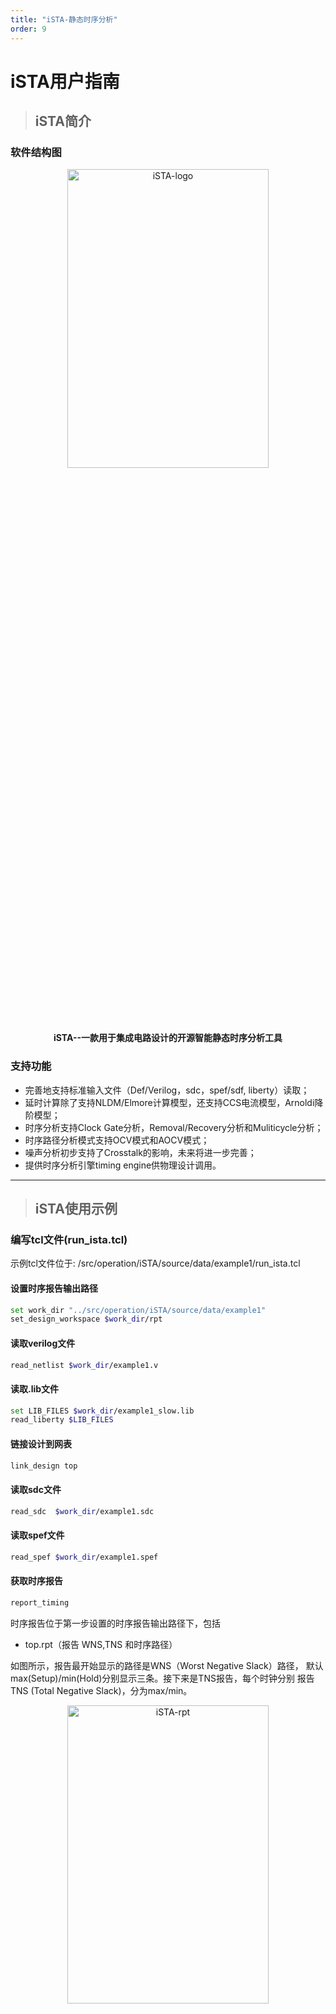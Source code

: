 ```yaml
---
title: "iSTA-静态时序分析"
order: 9
---
```



# iSTA用户指南

> ## iSTA简介

### 软件结构图

<div align="center">

<img src="/res/images/tools/tool/resources/iSTA.png" width="80%" height="35%" alt="iSTA-logo" />

  **iSTA--一款用于集成电路设计的开源智能静态时序分析工具**

</div>

### 支持功能

- 完善地支持标准输入文件（Def/Verilog，sdc，spef/sdf, liberty）读取；
- 延时计算除了支持NLDM/Elmore计算模型，还支持CCS电流模型，Arnoldi降阶模型；
- 时序分析支持Clock Gate分析，Removal/Recovery分析和Muliticycle分析；
- 时序路径分析模式支持OCV模式和AOCV模式；
- 噪声分析初步支持了Crosstalk的影响，未来将进一步完善；
- 提供时序分析引擎timing engine供物理设计调用。

---

> ## iSTA使用示例

### 编写tcl文件(run_ista.tcl)

示例tcl文件位于: /src/operation/iSTA/source/data/example1/run_ista.tcl

#### 设置时序报告输出路径

```bash
set work_dir "../src/operation/iSTA/source/data/example1"
set_design_workspace $work_dir/rpt
```

#### 读取verilog文件

```bash
read_netlist $work_dir/example1.v
```

#### 读取.lib文件

```bash
set LIB_FILES $work_dir/example1_slow.lib
read_liberty $LIB_FILES
```

#### 链接设计到网表

```bash
link_design top
```

#### 读取sdc文件

```bash
read_sdc  $work_dir/example1.sdc
```

#### 读取spef文件

```bash
read_spef $work_dir/example1.spef
```

#### 获取时序报告

```bash
report_timing
```

时序报告位于第一步设置的时序报告输出路径下，包括

- top.rpt（报告 WNS,TNS 和时序路径）

如图所示，报告最开始显示的路径是WNS（Worst Negative Slack）路径，
默认max(Setup)/min(Hold)分别显示三条。接下来是TNS报告，每个时钟分别
报告TNS (Total Negative Slack)，分为max/min。

<div align="center">

<img src="/res/images/tools/tool/ista/rpt.png" width="80%" height="35%" alt="iSTA-rpt" />

  **iSTA时序报告WNS、TNS部分**

</div>

后面开始是每个路径的详细报告。时序路径的报告部分，主要包含Arrival Time
和Require Time，以及报告的slack三部分。
Arrival Time和Require Time的分为Point、Fanout、Capacitance、
Resistance、Transition、Delta Delay、Incr、Path列，如图所示：

<div align="center">

<img src="/res/images/tools/tool/ista/rpt_path.png" width="80%" height="35%" alt="iSTA-rpt" />

  **iSTA时序报告详细路径Arrival Time和Require Time部分**

</div>

路径Slack部分在路径的最后面，如图所示：

<div align="center">

<img src="/res/images/tools/tool/ista/rpt_slack.png" width="80%" height="35%" alt="iSTA-rpt" />

  **iSTA时序报告详细路径Slack部分**

</div>

- top.cap（报告违例电容）

电容报告包含Net/Pin列、MaxCapacitance、Capacitance、CapacitanceSlack、LibCellPort列，详细如下

<div align="center">

<img src="/res/images/tools/tool/ista/cap.png" width="80%" height="35%" alt="iSTA-rpt" />

  **iSTA时序报告cap报告**

</div>

- top.fanout（报告违例扇出）

Fanout报告和电容报告类似，包含Net/Pin列、MaxFanout、Fanout、FanoutSlack、LibCellPort列，详细如下

<div align="center">

<img src="/res/images/tools/tool/ista/fanout.png" width="80%" height="35%" alt="iSTA-rpt" />

  **iSTA时序报告fanout报告**

</div>

- top.trans（报告违例转换时间）

Fanout报告同样类似，包含Net/Pin列、MaxSlewTime、SlewTime、SlewSlack、LibCellPort列，详细如下

<div align="center">

<img src="/res/images/tools/tool/ista/trans.png" width="80%" height="35%" alt="iSTA-rpt" />

  **iSTA时序报告transition报告**

</div>

- top_setup.skew（报告hold模式下的时钟偏斜)

skew报告类似于时钟路径报告，skew是时钟到达两个时钟Pin的差值，两个时钟Pin分别为发射时钟
和接收时钟的Pin，两两构成一个时序路径。skew报告分为三部分发射时钟Pin的latency，
接收时钟Pin的latency，skew报告。

<div align="center">

<img src="/res/images/tools/tool/ista/skew.png" width="80%" height="35%" alt="iSTA-rpt" />

  **iSTA时序报告skew报告**

</div>

- top_hold.skew（报告setup模式下的时钟偏斜）
和setup报告类似，只是是hold时序路径的clock skew。

### 编译iSTA（iSTA位于:bin/）

### 使用iSTA运行tcl文件

```bash
 cd bin/
 ./iSTA run_ista.tcl
```
